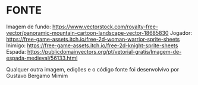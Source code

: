 # FONTE

Imagem de fundo: https://www.vectorstock.com/royalty-free-vector/panoramic-mountain-cartoon-landscape-vector-18685830
Jogador: https://free-game-assets.itch.io/free-2d-woman-warrior-sprite-sheets
Inimigo: https://free-game-assets.itch.io/free-2d-knight-sprite-sheets
Espada: https://publicdomainvectors.org/pt/vetorial-gratis/Imagem-de-espada-medieval/56133.html

Qualquer outra imagem, edições e o código fonte foi desenvolvivo por Gustavo Bergamo Mimim